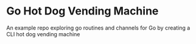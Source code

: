 # Go Hot Dog Vending Machine

An example repo exploring go routines and channels for Go by creating a CLI hot dog vending machine